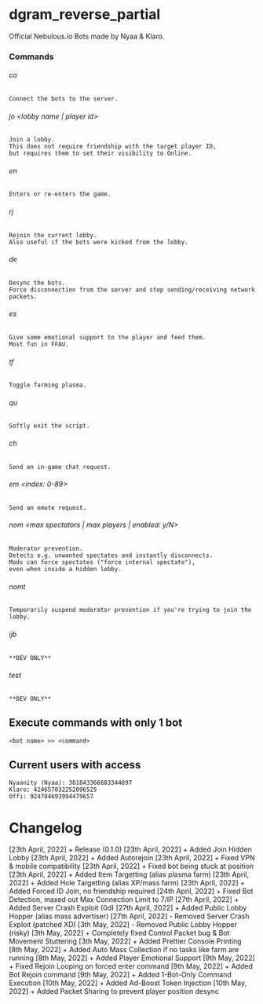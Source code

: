 # dgram_reverse_partial
Official Nebulous.io Bots made by Nyaa &amp; Klaro.


### Commands
###### co
	Connect the bots to the server.


###### jo <lobby name | player id>
	Join a lobby.
	This does not require friendship with the target player ID,
	but requires them to set their visibility to Online.


###### en
	Enters or re-enters the game.


###### rj
	Rejoin the current lobby.
	Also useful if the bots were kicked from the lobby.


###### de
	Desync the bots.
	Force disconnection from the server and stop sending/receiving network packets.


###### es
	Give some emotional support to the player and feed them.
	Most fun in FFAU.


###### tf
	Toggle farming plasma.


###### qu
	Softly exit the script.


###### ch <message>
	Send an in-game chat request.


###### em <index: 0-89>
	Send an emote request.


###### nom <max spectators | max players | enabled: y/N>
	Moderator prevention.
	Detects e.g. unwanted spectates and instantly disconnects.
	Mods can force spectates ("force internal spectate"),
	even when inside a hidden lobby.


###### nomt <timeout>
	Temporarily suspend moderator prevention if you're trying to join the lobby.


###### ijb <token>
	**DEV ONLY**


###### test
	**DEV ONLY**


## Execute commands with only 1 bot
	<bot name> >> <command>


## Current users with access
	Nyaanity (Nyaa): 381843366683344897
	Klaro: 424657032252096525
	Offi: 924784693994479657


# Changelog
[23th April, 2022] + Release (0.1.0)
[23th April, 2022] + Added Join Hidden Lobby
[23th April, 2022] + Added Autorejoin
[23th April, 2022] + Fixed VPN & mobile compatibility
[23th April, 2022] + Fixed bot being stuck at position
[23th April, 2022] + Added Item Targetting (alias plasma farm)
[23th April, 2022] + Added Hole Targetting (alias XP/mass farm)
[23th April, 2022] + Added Forced ID Join, no friendship required
[24th April, 2022] + Fixed Bot Detection, maxed out Max Connection Limit to 7/IP
[27th April, 2022] + Added Server Crash Exploit (0d)
[27th April, 2022] + Added Public Lobby Hopper (alias mass advertiser)
[27th April, 2022] - Removed Server Crash Exploit (patched XD)
[3th May, 2022] - Removed Public Lobby Hopper (risky)
[3th May, 2022] + Completely fixed Control Packet bug & Bot Movement Stuttering
[3th May, 2022] + Added Prettier Console Printing
[8th May, 2022] + Added Auto Mass Collection if no tasks like farm are running
[8th May, 2022] + Added Player Emotional Support
[9th May, 2022] + Fixed Rejoin Looping on forced enter command
[9th May, 2022] + Added Bot Rejoin command
[9th May, 2022] + Added 1-Bot-Only Command Execution
[10th May, 2022] + Added Ad-Boost Token Injection
[10th May, 2022] + Added Packet Sharing to prevent player position desync

